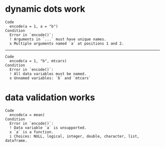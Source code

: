 # dynamic dots work

    Code
      encode(a = 1, a = "b")
    Condition
      Error in `encode()`:
      ! Arguments in `...` must have unique names.
      x Multiple arguments named `a` at positions 1 and 2.

---

    Code
      encode(a = 1, "b", mtcars)
    Condition
      Error in `encode()`:
      ! All data variables must be named.
      x Unnamed variables: `b` and `mtcars`

# data validation works

    Code
      encode(a = mean)
    Condition
      Error in `encode()`:
      ! Data variable `a` is unsupported.
      x `a` is a function.
      i Choices: NULL, logical, integer, double, character, list, dataframe.

